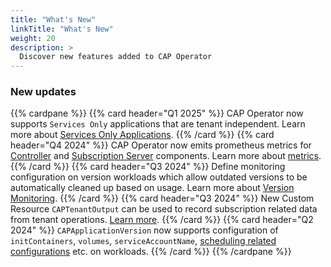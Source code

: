 ```yaml
---
title: "What's New"
linkTitle: "What's New"
weight: 20
description: >
  Discover new features added to CAP Operator
---
```


### New updates

{{% cardpane %}}
  {{% card header="Q1 2025" %}}
  CAP Operator now supports `Services Only` applications that are tenant independent. Learn more about [Services Only Applications](./usage/services-workload).
  {{% /card %}}
  {{% card header="Q4 2024" %}}
  CAP Operator now emits prometheus metrics for [Controller](docs/concepts/operator-components/controller/) and [Subscription Server](docs/concepts/operator-components/subscription-server/) components. Learn more about [metrics](./usage/operator-metrics).
  {{% /card %}}
  {{% card header="Q3 2024" %}}
  Define monitoring configuration on version workloads which allow outdated versions to be automatically cleaned up based on usage. Learn more about [Version Monitoring](./usage/version-monitoring).
  {{% /card %}}
  {{% card header="Q3 2024" %}}
  New Custom Resource `CAPTenantOutput` can be used to record subscription related data from tenant operations. [Learn more](./usage/resources/captenantoutput).
  {{% /card %}}
  {{% card header="Q2 2024" %}}
  `CAPApplicationVersion` now supports configuration of `initContainers`, `volumes`, `serviceAccountName`, [scheduling related configurations](https://kubernetes.io/docs/concepts/scheduling-eviction/) etc. on workloads.
  {{% /card %}}
{{% /cardpane %}}